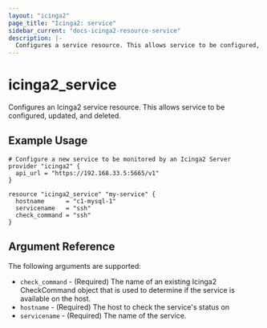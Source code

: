 ```yaml
---
layout: "icinga2"
page_title: "Icinga2: service"
sidebar_current: "docs-icinga2-resource-service"
description: |-
  Configures a service resource. This allows service to be configured, updated and deleted.
---
```


# icinga2\_service

Configures an Icinga2 service resource. This allows service to be configured, updated,
and deleted.

## Example Usage

```
# Configure a new service to be monitored by an Icinga2 Server
provider "icinga2" {
  api_url = "https://192.168.33.5:5665/v1"
}

resource "icinga2_service" "my-service" {
  hostname      = "c1-mysql-1"
  servicename   = "ssh"
  check_command = "ssh"
}
```

## Argument Reference

The following arguments are supported:

* `check_command` - (Required) The name of an existing Icinga2 CheckCommand object that is used to determine if the service is available on the host.
* `hostname` - (Required) The host to check the service's status on
* `servicename` - (Required) The name of the service.

